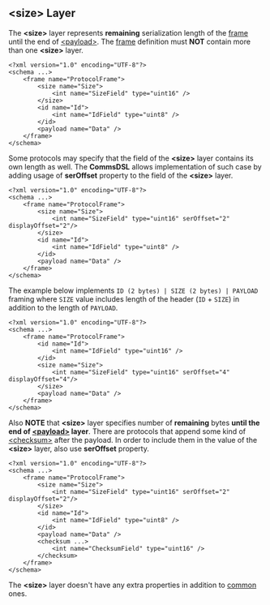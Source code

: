 ## &lt;size&gt; Layer
The **&lt;size&gt;** layer represents **remaining** serialization length of the
[frame](frames.md) until the end of [&lt;payload&gt;](payload.md). 
The [frame](frames.md) definition must **NOT** contain more 
than one **&lt;size&gt;** layer. 
```
<?xml version="1.0" encoding="UTF-8"?>
<schema ...>
    <frame name="ProtocolFrame">
        <size name="Size">
            <int name="SizeField" type="uint16" />
        </size>
        <id name="Id">
            <int name="IdField" type="uint8" />  
        </id>
        <payload name="Data" />
    </frame>
</schema>
```
Some protocols may specify that the field of the **&lt;size&gt;** layer
contains its own length as well. The **CommsDSL** allows implementation of 
such case by adding usage of **serOffset** property to the field of the
**&lt;size&gt;** layer.
```
<?xml version="1.0" encoding="UTF-8"?>
<schema ...>
    <frame name="ProtocolFrame">
        <size name="Size">
            <int name="SizeField" type="uint16" serOffset="2" displayOffset="2"/>
        </size>
        <id name="Id">
            <int name="IdField" type="uint8" />  
        </id>
        <payload name="Data" />
    </frame>
</schema>
```

The example below implements `ID (2 bytes) | SIZE (2 bytes) | PAYLOAD` framing
where `SIZE` value includes length of the header (`ID` + `SIZE`) in addition to
the length of `PAYLOAD`.
```
<?xml version="1.0" encoding="UTF-8"?>
<schema ...>
    <frame name="ProtocolFrame">
        <id name="Id">
            <int name="IdField" type="uint16" />  
        </id>
        <size name="Size">
            <int name="SizeField" type="uint16" serOffset="4" displayOffset="4"/>
        </size>
        <payload name="Data" />
    </frame>
</schema>
```
Also **NOTE** that **&lt;size&gt;** layer specifies number of **remaining** bytes
**until the end of [&lt;payload&gt;](payload.md) layer**. There are protocols that
append some kind of [&lt;checksum&gt;](checksum.md) after the payload. In
order to include them in the value of the **&lt;size&gt;** layer, also use
**serOffset** property.
```
<?xml version="1.0" encoding="UTF-8"?>
<schema ...>
    <frame name="ProtocolFrame">
        <size name="Size">
            <int name="SizeField" type="uint16" serOffset="2" displayOffset="2"/>
        </size>
        <id name="Id">
            <int name="IdField" type="uint8" />  
        </id>
        <payload name="Data" />
        <checksum ...>
            <int name="ChecksumField" type="uint16" />
        </checksum>
    </frame>
</schema>
```

The **&lt;size&gt;** layer doesn't have
any extra properties in addition to [common](common.md) ones.
